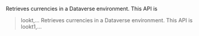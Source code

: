 Retrieves currencies in a Dataverse environment. This API is
> lookt,...
Retrieves currencies in a Dataverse environment. This API is
> lookt1,...
